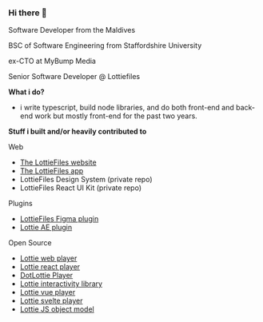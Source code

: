 ### Hi there 👋

Software Developer from the Maldives

BSC of Software Engineering from Staffordshire University 

ex-CTO at MyBump Media

Senior Software Developer @ Lottiefiles

**What i do?**

- i write typescript, build node libraries, and do both front-end and back-end work but mostly front-end for the past two years.

**Stuff i built and/or heavily contributed to**

Web 

- [The LottieFiles website](https://lottiefiles.com/)
- [The LottieFiles app](https://app.lottiefiles.com/)
- LottieFiles Design System (private repo)
- LottieFiles React UI Kit (private repo)
  
Plugins

- [LottieFiles Figma plugin](figma.com/community/plugin/809860933081065308/lottiefiles)
- [Lottie AE plugin](https://exchange.adobe.com/apps/cc/103642/lottiefiles-for-after-effects)
  
Open Source
- [Lottie web player](https://github.com/LottieFiles/lottie-player)
- [Lottie react player](https://www.npmjs.com/package/@lottiefiles/react-lottie-player)
- [DotLottie Player](https://github.com/dotlottie/player-component)
- [Lottie interactivity library](https://github.com/LottieFiles/lottie-interactivity)
- [Lottie vue player](https://www.npmjs.com/package/@lottiefiles/vue-lottie-player)
- [Lottie svelte player](https://www.npmjs.com/package/@lottiefiles/svelte-lottie-player)
- [Lottie JS object model](https://github.com/LottieFiles/lottie-js)
  

